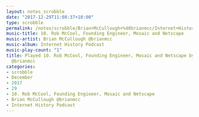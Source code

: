 ```yaml
---
layout: notes_scrobble
date: "2017-12-29T11:08:37+10:00"
type: scrobble
permalink: /notes/scrobble/Brian+McCullough+%40brianmcc/Internet+History+Podcast/b466698adaf68a93624b93dc31760d11918dd88f.html
music-title: 10. Rob McCool, Founding Engineer, Mosaic and Netscape
music-artist: Brian McCullough @brianmcc
music-album: Internet History Podcast
music-play-count: "1"
title: Played 10. Rob McCool, Founding Engineer, Mosaic and Netscape by Brian McCullough
  @brianmcc
categories:
- scrobble
- December
- 2017
- 29
- 10. Rob McCool, Founding Engineer, Mosaic and Netscape
- Brian McCullough @brianmcc
- Internet History Podcast
---
```

